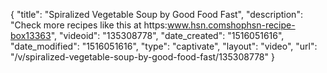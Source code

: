 {
    "title": "Spiralized Vegetable Soup by Good Food Fast",
    "description": "Check more recipes like this at https:www.hsn.comshophsn-recipe-box13363",
    "videoid": "135308778",
    "date_created": "1516051616",
    "date_modified": "1516051616",
    "type": "captivate",
    "layout": "video",
    "url": "\/v\/spiralized-vegetable-soup-by-good-food-fast\/135308778"
}